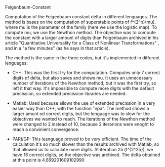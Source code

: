 Feigenbaum-Constant

Computation of the Feigenbaum constant delta in different lenguages. The method is bases on the computation of superstable points of f^{2^n}(mu), where mu is the parameter of the family (here we use the logistic map). To compute mu, we use the Newthon method. The objective was to compute the constant with a larger amount of digits than Feigenbaum archived in his article "Quantitative Universality for a Class of Nonlinear Transformations" , and in a "a few minutes" (as he says in that article).

The method is the same in the three codes, but it's implemented in different lenguages:

- C++: This was the first try for the computation. Computes only 7 correct digits of delta, but also saves and shows mu. It uses an unnecessary number of iterations of the Newthon method, but it was the first try, so left it that way. It's impossible to compute more digits with the default precission, so extended precission libraries are needed.

- Matlab: Used because allows the use of extended precission in a very easier way than C++, with the function "vpa". The method shows a larger amunt od correct digits, but the lenguage was to slow for the objectives we wanted to reach. The iterations of the Newthon method were changed to 2 instead of 10, because 2 iterarions were enoght to reach a convinient convergence.

- PARI/GP: This leanguage proved to be very efficient. The time of the calculation it's so much slower than the results archived with Matlab, so that allowed us to calculate more digits. At iteration 25 (f^{2^25}), we have 16 correct digits, so the objective was archived. The delta obtained at this point is 4.669201609102990




